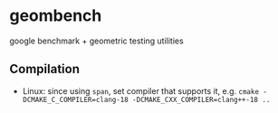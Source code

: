 # geombench


google benchmark + geometric testing utilities

## Compilation

- Linux: since using `span`, set compiler that supports it, e.g. `cmake -DCMAKE_C_COMPILER=clang-18 -DCMAKE_CXX_COMPILER=clang++-18 ..`
 